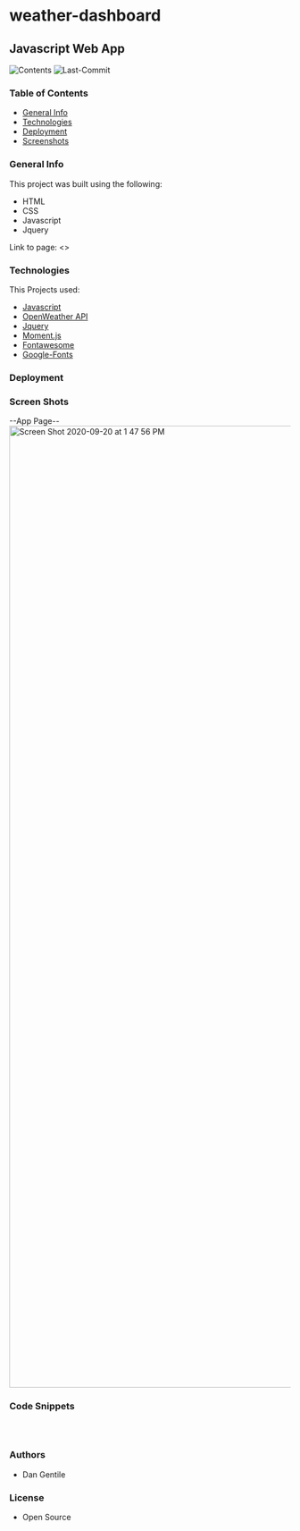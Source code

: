 # weather-dashboard
## Javascript Web App 

![Contents](https://img.shields.io/github/languages/top/dan-gentile/weather-dashboard)
![Last-Commit](https://img.shields.io/github/last-commit/dan-gentile/weather-dashboard)

### Table of Contents


- [General Info](#general-info)
- [Technologies](#Technologies)
- [Deployment](Deployment)
- [Screenshots](#screen-shots)


### General Info



This project was built using the following:
- HTML
- CSS
- Javascript
- Jquery 

Link to page: <>

### Technologies

This Projects used:
- [Javascript](https://www.javascript.com/)
- [OpenWeather API](https://openweathermap.org/)
- [Jquery](https://jquery.com/)
- [Moment.js](https://momentjs.com/)
- [Fontawesome](https://fontawesome.com/)
- [Google-Fonts](https://fonts.google.com/)

### Deployment 
 

### Screen Shots 

--App Page--
<img width="1721" alt="Screen Shot 2020-09-20 at 1 47 56 PM" src="https://user-images.githubusercontent.com/68626350/93721956-24b0b900-fb48-11ea-9b86-75bcd7e2b0e0.png">





### Code Snippets 

~~~

~~~
 
~~~

~~~

~~~

~~~

### Authors 
- Dan Gentile 

### License 
- Open Source 
